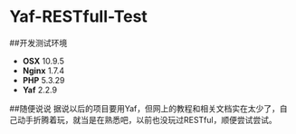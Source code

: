# Yaf-RESTfull-Test

##开发测试环境
* **OSX** 10.9.5
* **Nginx** 1.7.4
* **PHP** 5.3.29
* **Yaf** 2.2.9

##随便说说
据说以后的项目要用Yaf，但网上的教程和相关文档实在太少了，自己动手折腾着玩，就当是在熟悉吧，以前也没玩过RESTful，顺便尝试尝试。